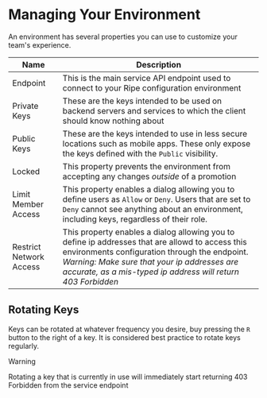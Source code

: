 # Managing Your Environment

An environment has several properties you can use to customize your team's experience.

Name|Description
-|-
Endpoint|This is the main service API endpoint used to connect to your Ripe configuration environment
Private Keys|These are the keys intended to be used on backend servers and services to which the client should know nothing about
Public Keys|These are the keys intended to use in less secure locations such as mobile apps. These only expose the keys defined with the `Public` visibility.
Locked|This property prevents the environment from accepting any changes *outside* of a promotion
Limit Member Access|This property enables a dialog allowing you to define users as `Allow` or `Deny`. Users that are set to `Deny` cannot see anything about an environment, including keys, regardless of their role.
Restrict Network Access|This property enables a dialog allowing you to define ip addresses that are allowd to access this environments configuration through the endpoint. *Warning: Make sure that your ip addresses are accurate, as a mis-typed ip address will return 403 Forbidden*

## Rotating Keys
Keys can be rotated at whatever frequency you desire, buy pressing the `R` button to the right of a key. It is considered best practice to rotate keys regularly.

> [!WARNING]
>
> Rotating a key that is currently in use will immediately start returning 403 Forbidden from the service endpoint